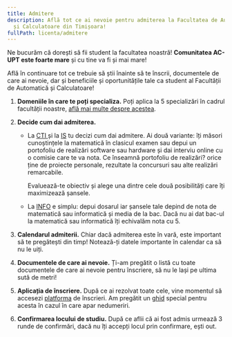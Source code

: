 ```yaml
---
title: Admitere
description: Află tot ce ai nevoie pentru admiterea la Facultatea de Automatică
  și Calculatoare din Timișoara!
fullPath: licenta/admitere
---
```

Ne bucurăm că dorești să fii student la facultatea noastră! **Comunitatea AC-UPT este foarte mare** și cu tine va fi și mai mare!

Află în continuare tot ce trebuie să știi înainte să te înscrii, documentele de care ai nevoie, dar și beneficiile și oportunitățile tale ca student al Facultății de Automatică și Calculatoare!

1. **Domeniile în care te poți specializa.** Poți aplica la 5 specializări în cadrul facultății noastre, [află mai multe despre acestea](/licenta/admitere/specializari).
2. **Decide cum dai admiterea.**

   * La [CTI ](/licenta/admitere/specializari/calculatoare-si-tehnologia-informatiei/)și la [IS](/licenta/admitere/specializari/ingineria-sistemelor/) tu decizi cum dai admitere. Ai două variante: îți măsori cunoștințele la matematică în clasicul examen sau depui un portofoliu de realizări software sau hardware și dai interviu online cu o comisie care te va nota. Ce înseamnă portofoliu de realizări? orice ține de proiecte personale, rezultate la concursuri sau alte realizări remarcabile.

     Evaluează-te obiectiv și alege una dintre cele două posibilități care îți maximizează șansele.
   * La [INFO](/licenta/admitere/specializari/informatica/) e simplu: depui dosarul iar șansele tale depind de nota de matematică sau informatică și media de la bac. Dacă nu ai dat bac-ul la matematică sau informatică îți echivalăm nota cu 5.

   <Attachment label="Modalitățile de admitere" internal="licenta/admitere/modalitatile-de-admitere"></Attachment>
3. **Calendarul admiterii.** Chiar dacă admiterea este în vară, este important să te pregătești din timp! Notează-ți datele importante în calendar ca să nu le uiți.

   <Attachment label="Calendarul admiterii" internal="licenta/admitere/calendarul-admiterii"></Attachment>
4. **Documentele de care ai nevoie.** Ți-am pregătit o listă cu toate documentele de care ai nevoie pentru înscriere, să nu le lași pe ultima sută de metri!

   <Attachment label="Lista de documente" internal="licenta/admitere/documente-necesare"></Attachment>
5. **Aplicația de înscriere.** După ce ai rezolvat toate cele, vine momentul să accesezi [platforma](https://admitere.upt.ro) de înscrieri. Am pregătit un [ghid](https://www.upt.ro/img/files/2022-2023/Admitere/Licenta/2.3_Anexa_2-Adm_licenta_2023_Instructiuni_enroll_final.pdf) special pentru acesta în cazul în care apar nedumeriri.
6. **Confirmarea locului de studiu.** După ce aflii că ai fost admis urmează 3 runde de confirmări, dacă nu îți accepți locul prin confirmare, ești out.